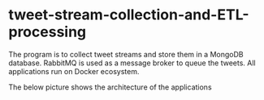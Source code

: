 # tweet-stream-collection-and-ETL-processing
The program is to collect tweet streams and store them in a MongoDB database. RabbitMQ is used as a message broker to queue the tweets. All applications run on Docker ecosystem.

The below picture shows the architecture of the applications


